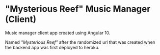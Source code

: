 # "Mysterious Reef" Music Manager (Client)
Music manager client app created using Angular 10.

Named _"Mysterious Reef"_ after the randomized url that was created when the backend app was first deployed to heroku.
